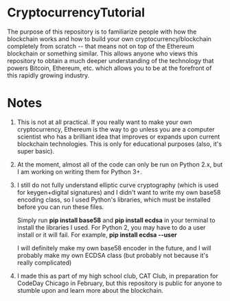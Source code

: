 # CryptocurrencyTutorial
The purpose of this repository is to familiarize people with how the blockchain works and how to build your own cryptocurrency/blockchain
completely from scratch -- that means not on top of the Ethereum blockchain or something similar. This allows anyone who views this
repository to obtain a much deeper understanding of the technology that powers Bitcoin, Ethereum, etc. which allows you to be at the
forefront of this rapidly growing industry.

# Notes
1. This is not at all practical. If you really want to make your own cryptocurrency, Ethereum is the way to go unless you
are a computer scientist who has a brilliant idea that improves or expands upon current blockchain technologies. This is only for
educational purposes (also, it's super basic).

2. At the moment, almost all of the code can only be run on Python 2.x, but I am working on writing them for Python 3+.

3. I still do not fully understand elliptic curve cryptography (which is used for keygen+digital signatures) and I didn't want to write my
   own base58 encoding class, so I used Python's libraries, which must be installed before you can run these files.
   
   Simply run **pip install base58** and **pip install ecdsa** in your terminal to install the libraries I used.
   For Python 2, you may have to do a user install or it will fail. For example, **pip install ecdsa --user**
   
   I will definitely make my own base58 encoder in the future, and I will probably make my own ECDSA class (but probably not because it's
   really complicated)

4. I made this as part of my high school club, CAT Club, in preparation for CodeDay Chicago in February, but this repository is public for anyone to stumble upon and learn more about the blockchain.
